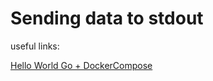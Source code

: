 # Sending data to stdout


useful links:

[Hello World Go + DockerCompose](https://medium.com/@hackintoshrao/hello-world-go-dockercompose-38e0f28618dc)
